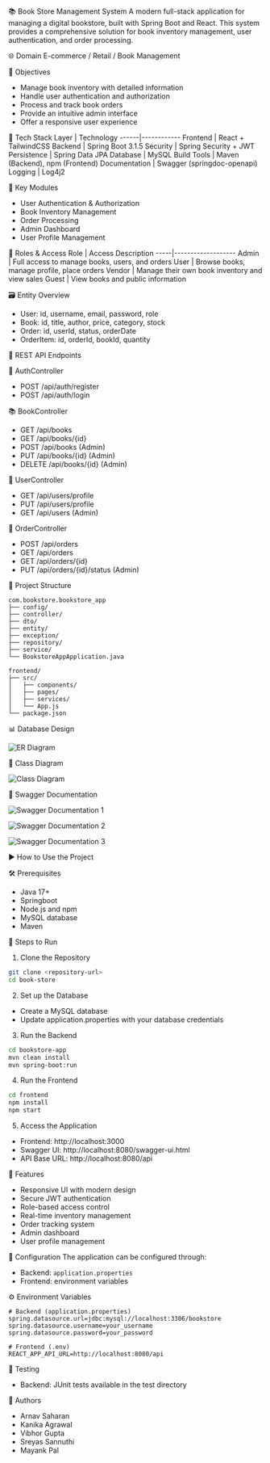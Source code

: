 📚 Book Store Management System
A modern full-stack application for managing a digital bookstore, built with Spring Boot and React. This system provides a comprehensive solution for book inventory management, user authentication, and order processing.

🌐 Domain
E-commerce / Retail / Book Management

🎯 Objectives

- Manage book inventory with detailed information
- Handle user authentication and authorization
- Process and track book orders
- Provide an intuitive admin interface
- Offer a responsive user experience

🧱 Tech Stack
Layer | Technology
------|------------
Frontend | React + TailwindCSS
Backend | Spring Boot 3.1.5
Security | Spring Security + JWT
Persistence | Spring Data JPA
Database | MySQL
Build Tools | Maven (Backend), npm (Frontend)
Documentation | Swagger (springdoc-openapi)
Logging | Log4j2

🧩 Key Modules

- User Authentication & Authorization
- Book Inventory Management
- Order Processing
- Admin Dashboard
- User Profile Management

🔐 Roles & Access
Role | Access Description
-----|-------------------
Admin | Full access to manage books, users, and orders
User | Browse books, manage profile, place orders
Vendor | Manage their own book inventory and view sales
Guest | View books and public information

🗃 Entity Overview

- User: id, username, email, password, role
- Book: id, title, author, price, category, stock
- Order: id, userId, status, orderDate
- OrderItem: id, orderId, bookId, quantity

🔁 REST API Endpoints

🔐 AuthController

- POST /api/auth/register
- POST /api/auth/login

📚 BookController

- GET /api/books
- GET /api/books/{id}
- POST /api/books (Admin)
- PUT /api/books/{id} (Admin)
- DELETE /api/books/{id} (Admin)

👤 UserController

- GET /api/users/profile
- PUT /api/users/profile
- GET /api/users (Admin)

🛒 OrderController

- POST /api/orders
- GET /api/orders
- GET /api/orders/{id}
- PUT /api/orders/{id}/status (Admin)

📁 Project Structure

```
com.bookstore.bookstore_app
├── config/
├── controller/
├── dto/
├── entity/
├── exception/
├── repository/
├── service/
└── BookstoreAppApplication.java

frontend/
├── src/
│   ├── components/
│   ├── pages/
│   ├── services/
│   └── App.js
└── package.json
```

📊 Database Design

![ER Diagram](assets/ER%20Diagram.jpeg)

📝 Class Diagram

![Class Diagram](assets/Class%20Diagram.jpeg)

📘 Swagger Documentation

![Swagger Documentation 1](assets/swagger1.jpeg)

![Swagger Documentation 2](assets/swagger2.jpeg)

![Swagger Documentation 3](assets/swagger3.jpeg)

▶️ How to Use the Project

🛠 Prerequisites

- Java 17+
- Springboot
- Node.js and npm
- MySQL database
- Maven

🚀 Steps to Run

1. Clone the Repository

```bash
git clone <repository-url>
cd book-store
```

2. Set up the Database

- Create a MySQL database
- Update application.properties with your database credentials

3. Run the Backend

```bash
cd bookstore-app
mvn clean install
mvn spring-boot:run
```

4. Run the Frontend

```bash
cd frontend
npm install
npm start
```

5. Access the Application

- Frontend: http://localhost:3000
- Swagger UI: http://localhost:8080/swagger-ui.html
- API Base URL: http://localhost:8080/api

📌 Features

- Responsive UI with modern design
- Secure JWT authentication
- Role-based access control
- Real-time inventory management
- Order tracking system
- Admin dashboard
- User profile management

🔧 Configuration
The application can be configured through:

- Backend: `application.properties`
- Frontend: environment variables

⚙️ Environment Variables

```properties
# Backend (application.properties)
spring.datasource.url=jdbc:mysql://localhost:3306/bookstore
spring.datasource.username=your_username
spring.datasource.password=your_password

# Frontend (.env)
REACT_APP_API_URL=http://localhost:8080/api
```

🧪 Testing

- Backend: JUnit tests available in the test directory

👥 Authors

- Arnav Saharan
- Kanika Agrawal
- Vibhor Gupta
- Sreyas Sannuthi
- Mayank Pal
